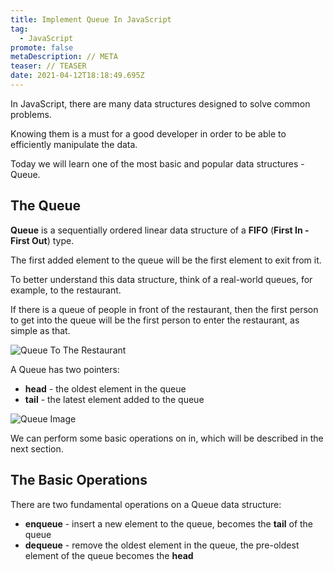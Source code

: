 ```yaml
---
title: Implement Queue In JavaScript
tag:
  - JavaScript
promote: false
metaDescription: // META
teaser: // TEASER
date: 2021-04-12T18:18:49.695Z
---
```

In JavaScript, there are many data structures designed to solve common problems.

Knowing them is a must for a good developer in order to be able to efficiently manipulate the data.

Today we will learn one of the most basic and popular data structures - Queue.

## The Queue

**Queue** is a sequentially ordered linear data structure of a **FIFO** (**First In - First Out**) type.

The first added element to the queue will be the first element to exit from it.

To better understand this data structure, think of a real-world queues, for example, to the restaurant.

If there is a queue of people in front of the restaurant, then the first person to get into the queue will be the first person to enter the restaurant, as simple as that.

![Queue To The Restaurant](/img/2942529.jpg "Queue To The Restaurant")

A Queue has two pointers:

* **head** - the oldest element in the queue
* **tail** - the latest element added to the queue

![Queue Image](/img/queue.png "Queue Image")

We can perform some basic operations on in, which will be described in the next section.

## The Basic Operations

There are two fundamental operations on a Queue data structure:

* **enqueue** - insert a new element to the queue, becomes the **tail** of the queue
* **dequeue** - remove the oldest element in the queue, the pre-oldest element of the queue becomes the **head**